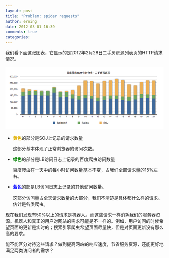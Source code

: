 ```yaml
---
layout: post
title: "Problem: spider requests"
author: erning
date: 2012-03-01 16:39
comments: true
categories: 
---
```


我们看下面这张图表，它显示的是2012年2月28日二手房房源列表页的HTTP请求情况。

![SOJ vs Spider][1]

* <span style="color:#e0b000">**黄色**</span>的部分是SOJ上记录的请求数量

  这部分基本体现了正常浏览器的访问次数。

* <span style="color:#008000">**绿色**</span>的部分是LB访问日志上记录的百度爬虫访问数量

  百度爬虫在一天中的每小时访问数量基本不变，占我们全部请求量的15%左右。

* <span style="color:#0000ff">**蓝色**</span>的部是LB访问日志上记录的其他访问数量。

  这部分访问量占全天请求数量的大部分，我们不清楚是具体都什么样的请求。估计是各类爬虫。


现在我们发现有50%以上的请求是机器人，而这些请求一样消耗我们的服务器资源。机器人和真正的用户对网站的需求可能是不一样的。例如，用户访问的时候希望页面的更新是实时的；搜索引擎爬虫希望页面尽量快，但是对页面更新没有那么高的要求。

能不能区分对待这些请求？做到提高网站的响应速度，节省服务资源，还能更好地满足两类访问者的需求？

  [1]: /medias/20120301/soj-vs-spiders.png

